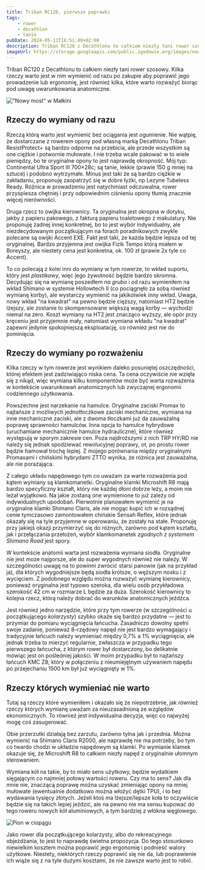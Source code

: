 ```yaml
---
title: Triban RC120, pierwsze poprawki
tags:
    - rower
    - decathlon
    - tanio
pubDate: 2024-05-11T16:51:40+02:00
description: Triban RC120 z Decathlonu to całkiem niezły tani rower szosowy. Kilka rzeczy warto jest w nim wymienić od razu po zakupie aby poprawić jego prowadzenie lub ergonomię, jest również kilka, które warto rozważyć biorąc pod uwagę uwarunkowania anatomiczne.
imageUrl: https://storage.googleapis.com/public.zgodowie.org/images/nowy-most-w-malkini.jpg
---
```


Triban RC120 z Decathlonu to całkiem niezły tani rower szosowy. Kilka rzeczy warto jest w nim wymienić od razu po zakupie aby poprawić jego prowadzenie lub ergonomię, jest również kilka, które warto rozważyć biorąc pod uwagę uwarunkowania anatomiczne.

!["Nowy most" w Małkini](https://storage.googleapis.com/public.zgodowie.org/images/nowy-most-w-malkini.jpg)

## Rzeczy do wymiany od razu

Rzeczą którą warto jest wymienić bez ociągania jest ogumienie. Nie wątpię, że dostarczane z rowerem opony pod własną marką Decathlonu Triban ResistProtect+ są bardzo odporne na przebicia, ale przede wszystkim są one ciężkie i potwornie mułowate. I nie trzeba wcale pakować w to wiele pieniędzy, bo te oryginalne opony to jest naprawdę okropność. Mój typ: Continental Ultra Sport III 700&times;28c; są tanie, lekkie (prawie 150 g mniej na sztuce) i podobno wytrzymałe. Minus jest taki że są bardzo ciężkie w zakładaniu, proponuję zaopatrzyć się w dobre łyżki, np Lezyne Tubeless Ready. Różnica w prowadzeniu jest natychmiast odczuwalna, rower przyspiesza chętniej i przy odpowiednim ciśnieniu opony tłumią znacznie więcej nierówności.

Druga rzecz to owijka kierownicy. Ta oryginalna jest okropna w dotyku, jakby z papieru pakowego, z fakturą papieru toaletowego z makulatury. Nie proponuję żadnej innej konkretnej, bo to jest wybór indywidualny, ale niezdecydowanym początkującym na forach poradnikowych zwykle polecane są owijki Accent EXE. Fakt jest taki, że każda będzie lepsza od tej oryginalnej. Bardzo przyjemna jest owijka Fizik Tempo którą miałem w Boreyszy, ale niestety cena jest konkretna, ok. 100 zł (prawie 2x tyle co Accent).

To co polecają z kolei inni do wymiany w tym rowerze, to wkład suportu, który jest _plastikawy_, więc jego żywotność będzie bardzo skromna. Decydując się na wymianę poszedłem _na grubo_ i od razu wymieniłem na wkład Shimano w systemie Hollowtech II (co pociągnęło za sobą również wymianę korby), ale wystarczy wymienić na jakikolwiek inny wkład. Uwaga, nowy wkład "na kwadrat" na pewno będzie cięższy, natomiast HT2 będzie lżejszy, ale zostanie to skompensowane większą wagą korby &mdash; wychodzi niemal na zero. Koszt wymiany na HT2 jest znacząco wyższy, ale opór przy kręceniu jest przyjemnie mały, natomiast wymiana wkładu "na kwadrat" zapewni jedynie spokojniejszą eksploatację, co również jest nie do pominięcia.

## Rzeczy do wymiany po rozważeniu

Kilka rzeczy w tym rowerze jest wynikiem daleko posuniętej oszczędności, której efektem jest zadziwiająco niska cena. Ta cena oczywiście nie wzięła się z nikąd, więc wymiana kilku komponentów może być warta rozważenia w kontekście uwarunkowań anatomicznych lub zwyczajnej ergonomii codziennego użytkowania.

Powszechne jest narzekanie na hamulce. Oryginalne zaciski Promax to najtańsze z możliwych jednotłoczkowe zaciski mechaniczne, wymiana na inne mechaniczne zaciski, ale z dwoma tłoczkami już da zauważalną poprawę sprawności hamulców. Inna opcja to hamulce hybrydowe (uruchamiane mechanicznie hamulce hydrauliczne), które również występują w sporym zakresie cen. Poza najdroższymi z nich TRP HY/RD nie należy się jednak spodziewać rewolucyjnej poprawy, ot, po prostu rower będzie hamował trochę lepiej. Z mojego porównania między oryginalnymi Promaxami i chińskimi hybrydami ZTTO wynika, że różnica jest zauważalna, ale nie porażająca.

Z całego układu napędowego tym co uważam za warte rozważenia pod kątem wymiany są klamkomanetki. Oryginalne klamki Microshift R8 mają bardzo specyficzny kształt, który nie każdej dłoni dobrze leży, a moim nie leżał wyjątkowo. Na jakie zostaną one wymienione to już zależy od indywidualnych upodobań. Pierwotnie planowałem wymienić je na oryginalne klamki Shimano Claris, ale nie mogąc kupić ich w rozsądnej cenie tymczasowo zamontowałem chińskie Sensah Reflex, które jednak okazały się na tyle przyjemne w operowaniu, że zostały na stałe. Proponuję przy jakiejś okazji przymierzyć się do różnych, zarówno pod kątem kształtu, jak i przełączania przełożeń, wybór klamkomanetek _zgodnych z systemem Shimano Road_ jest spory.

W kontekście anatomii warta jest rozważenia wymiana siodła. Oryginalne nie jest moze najgorsze, ale do super wygodnych również nie należy. W szczególności uwagę na to powinni zwrócić starsi panowie (jak na przykład ja), dla których wygodniejsze będą siodła krótsze, o węższym nosku i z wycięciem. Z podobnego względu można rozważyć wymianę kierownicy, ponieważ oryginalna jest typowo szeroka, dla wielu osób przykładowa szerokość 42 cm w rozmiarze L będzie za duża. Szerokość kierownicy to kolejna rzecz, którą należy dobrać do warunków anatomicznych jeźdźca.

Jest również jedno narzędzie, które przy tym rowerze (w szczególności u początkującego _kolarzysty_) szybko okaże się bardzo przydatne &mdash; jest to przymiar do pomiaru wyciągnięcia łańcucha. Zasadniczo dowolny spełni swoje zadanie, ponieważ 8&ndash;rzędowy napęd nie jest bardzo wymagający i tradycyjnie łańcuch należy wymieniać między 0,7% a 1% wyciągnięcia, ale jednak trzeba to mierzyć regularnie, zwłaszcza w przypadku tego pierwszego łańcucha, z którym rower był dostarczony, bo delikatnie mówiąc jest on pośledniej jakości. W moim przypadku był to najtańszy łańcuch KMC Z8, który w połączeniu z nieumiejętnym używaniem napędu po przejechaniu 1500 km był już wyciągnięty w 1%.

## Rzeczy których wymieniać nie warto

Tutaj są rzeczy które wymieniłem i okazało się że niepotrzebnie, jak również rzeczy których wymianę uważam za nieuzasadnioną ze względów ekonomicznych. To również jest indywidualna decyzja, więc co najwyżej mogę coś zasugerować.

Obie przerzutki działają bez zarzutu, zarówno tylna jak i przednia. Można wymienić na Shimano Claris R2000, ale naprawdę nie ma potrzeby, bo tym co twardo chodzi w układzie napędowym są klamki. Po wymianie klamek okazuje się, że Microshift R8 to całkiem niezły napęd z oryginalnie ułomnym sterowaniem.

Wymiana kół na takie, by to miało sens użytkowy, będzie wydatkiem sięgającym co najmniej połowy wartości roweru. Czy ma to sens? Jak dla mnie nie, znaczącą poprawę można uzyskać zmieniając opony na mniej mułowate (ewentualnie dodatkowo można włożyć dętki TPU), i to bez wydawania tysięcy złotych. Jeżeli ktoś ma lżejsze/lepsze koła to oczywiście będzie się na takich lepiej jeździć, ale na pewno nie ma sensu kupować do tego roweru nowych kół aluminiowych, a tym bardziej z włókna węglowego.

![Pion w ciopągu](https://storage.googleapis.com/public.zgodowie.org/images/pion-w-ciopagu.jpg)

Jako rower dla początkującego kolarzysty, albo do rekreacyjnego objeżdżania, to jest to naprawdę świetna propozycja. Do tego stosunkowo niewielkim kosztem można poprawić jego ergonomię i podnieść walory użytkowe. Niestety, niektórych rzeczy poprawić się nie da, lub poprawienie ich wiąże się z na tyle dużymi kosztami, że nie zawsze warto jest to robić.
